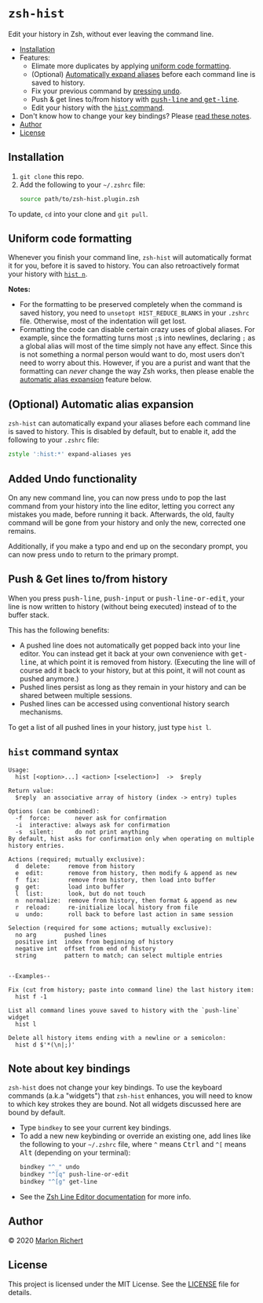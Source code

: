 # `zsh-hist`
Edit your history in Zsh, without ever leaving the command line.

* [Installation](#installation)
* Features:
  * Elimate more duplicates by applying [uniform code formatting](#uniform-code-formatting).
  * (Optional) [Automatically expand aliases](#optional-automatic-alias-expansion) before each
    command line is saved to history.
  * Fix your previous command by [pressing <kbd>undo</kbd>](#added-undo-functionality).
  * Push & get lines to/from history with [<kbd>push-line</kbd> and
    <kbd>get-line</kbd>](#push--get-lines-tofrom-history).
  * Edit your history with the [`hist` command](#hist-command-syntax).
* Don't know how to change your key bindings? Please [read these notes](#note-about-key-bindings).
* [Author](#author)
* [License](#license)

## Installation
 1. `git clone` this repo.
 1. Add the following to your `~/.zshrc` file:
    ```zsh
    source path/to/zsh-hist.plugin.zsh
    ```

To update, `cd` into your clone and `git pull`.

## Uniform code formatting
Whenever you finish your command line, `zsh-hist` will automatically format it for you, before it
is saved to history. You can also retroactively format your history with
[`hist n`](#hist-command-syntax).

**Notes:**
* For the formatting to be preserved completely when the command is saved history, you need to
  `unsetopt HIST_REDUCE_BLANKS` in your `.zshrc` file. Otherwise, most of the indentation will get
  lost.
* Formatting the code can disable certain crazy uses of global aliases. For example, since the
  formatting turns most `;`s into newlines, declaring `;` as a global alias will most of the time
  simply not have any effect. Since this is not something a normal person would want to do, most
  users don't need to worry about this. However, if you are a purist and want that the formatting
  can _never_ change the way Zsh works, then please enable the [automatic alias
  expansion](#optional-automatic-alias-expansion) feature below.

## (Optional) Automatic alias expansion
`zsh-hist` can automatically expand your aliases before each command line is saved to history.
This is disabled by default, but to enable it, add the following to your `.zshrc` file:
```zsh
zstyle ':hist:*' expand-aliases yes
```

## Added Undo functionality
On any new command line, you can now press <kbd>undo</kbd> to pop the last command from your
history into the line editor, letting you correct any mistakes you made, before running it back.
Afterwards, the old, faulty command will be gone from your history and only the new, corrected one
remains.

Additionally, if you make a typo and end up on the secondary prompt, you can now press
<kbd>undo</kbd> to return to the primary prompt.

## Push & Get lines to/from history
When you press <kbd>push-line</kbd>, <kbd>push-input</kbd> or <kbd>push-line-or-edit</kbd>, your
line is now written to history (without being executed) instead of to the buffer stack.

This has the following benefits:
* A pushed line does not automatically get popped back into your line editor. You can instead get
  it back at your own convenience with <kbd>get-line</kbd>, at which point it is removed from
  history. (Executing the line will of course add it back to your history, but at this point, it
  will not count as pushed anymore.)
* Pushed lines persist as long as they remain in your history and can be shared between multiple
  sessions.
* Pushed lines can be accessed using conventional history search mechanisms.

To get a list of all pushed lines in your history, just type `hist l`.

## `hist` command syntax
```
Usage:
  hist [<option>...] <action> [<selection>]  ->  $reply

Return value:
  $reply  an associative array of history (index -> entry) tuples

Options (can be combined):
  -f  force:       never ask for confirmation
  -i  interactive: always ask for confirmation
  -s  silent:      do not print anything
By default, hist asks for confirmation only when operating on multiple history entries.

Actions (required; mutually exclusive):
  d  delete:     remove from history
  e  edit:       remove from history, then modify & append as new
  f  fix:        remove from history, then load into buffer
  g  get:        load into buffer
  l  list:       look, but do not touch
  n  normalize:  remove from history, then format & append as new
  r  reload:     re-initialize local history from file
  u  undo:       roll back to before last action in same session

Selection (required for some actions; mutually exclusive):
  no arg        pushed lines
  positive int  index from beginning of history
  negative int  offset from end of history
  string        pattern to match; can select multiple entries


--Examples--

Fix (cut from history; paste into command line) the last history item:
  hist f -1

List all command lines youve saved to history with the `push-line` widget
  hist l

Delete all history items ending with a newline or a semicolon:
  hist d $'*(\n|;)'
```

## Note about key bindings
`zsh-hist` does not change your key bindings. To use the keyboard commands (a.k.a "widgets") that
`zsh-hist` enhances, you will need to know to which key strokes they are bound. Not all widgets
discussed here are bound by default.
* Type `bindkey` to see your current key bindings.
* To add a new new keybinding or override an existing one, add lines like the following to your
  `~/.zshrc` file, where `^` means <kbd>Ctrl</kbd> and `^[` means <kbd>Alt</kbd> (depending on your
  terminal):
  ```sh
  bindkey "^_" undo
  bindkey "^[q" push-line-or-edit
  bindkey "^[g" get-line
  ```
* See the [Zsh Line Editor
  documentation](http://zsh.sourceforge.net/Doc/Release/Zsh-Line-Editor.html) for more info.

## Author
© 2020 [Marlon Richert](https://github.com/marlonrichert)

## License
This project is licensed under the MIT License. See the [LICENSE](LICENSE) file for details.
